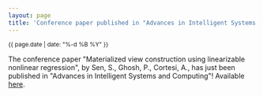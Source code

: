```yaml
---
layout: page
title: 'Conference paper published in "Advances in Intelligent Systems and Computing"!'
---
```


<small>{{ page.date | date: "%-d %B %Y" }}</small>

The conference paper "Materialized view construction using linearizable nonlinear regression", by Sen, S., Ghosh, P., Cortesi, A., has just been published in "Advances in Intelligent Systems and Computing"! Available [here](https://doi.org/10.1007/978-81-322-2650-5_17).
